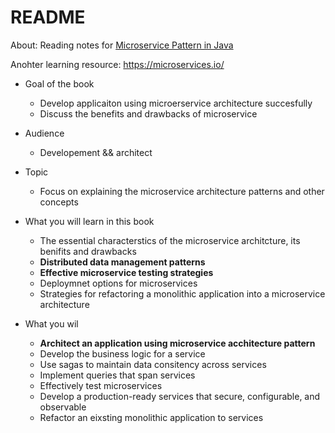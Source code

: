 # README

About: Reading notes for [Microservice Pattern in Java](https://microservices.io/book)

Anohter learning resource: https://microservices.io/


- Goal of the book
	- Develop applicaiton using microerservice architecture succesfully
	- Discuss the benefits and drawbacks of microservice
- Audience
	- Developement && architect
- Topic
	- Focus on explaining the microservice architecture patterns and other concepts

- What you will learn in this book
	- The essential characterstics of the microservice architcture, its benifits and drawbacks
	- **Distributed data management patterns**
	- **Effective microservice testing strategies**
	- Deploymnet options for microservices
	- Strategies for refactoring a monolithic application into a microservice architecture
	
- What you wil
	- **Architect an application using microservice acchitecture pattern**
	- Develop the business logic for a service
	- Use sagas to maintain data consitency across services
	- Implement queries that span services
	- Effectively test microservices
	- Develop a production-ready services that secure, configurable, and observable
	- Refactor an eixsting monolithic application to services


